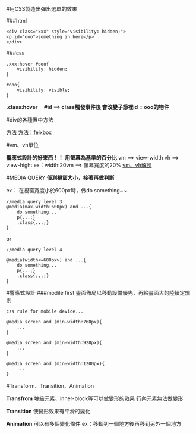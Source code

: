 #用CSS製造出彈出選單的效果

###html
```
<div class="xxx" style="visibility: hidden;">
<p id="ooo">something in here</p>
</div>
```

###css
```
.xxx:hover #ooo{
    visibility: hidden;
}

#ooo{
    visibility: visible;
}
```

**.class:hover &emsp;#id ==> class觸發事件後 會改變子節裡id = ooo的物件**


#div的各種置中方法

[方法](http://www.oxxostudio.tw/articles/201502/css-vertical-align-7methods.html)
[方法：felxbox](http://www.oxxostudio.tw/articles/201501/css-flexbox.html)


#vm、vh單位

**響應式設計的好東西！！**
**用螢幕為基準的百分比**
vm ==> view-width
vh ==> view-hight
ex：width:20vm ==>  螢幕寬度的20%
[vm、vh解說](https://pjchender.blogspot.tw/2015/04/css-3vh-vw.html)


#MEDIA QUERY
**偵測視窗大小，接著再做判斷**

ex：
在視窗寬度小於600px時，做do something~~
```
//media query level 3
@media(max-width:600px) and ...{
    do something...
    p{...;}
    .class{...;}
}
```
or
```
//media query level 4

@media(width<=600px>) and ...{
    do something...
    p{...;}
    .class{...;}
}
```

#響應式設計
###modile first
畫面佈局以移動設備優先，再給畫面大的陸續定規則
```
css rule for mobile device...

@media screen and (min-width:768px){
    ...
}

@media screen and (min-width:928px){
    ...
}

@media screen and (min-width:1200px){
    ...
}

```

#Transform、Transition、Animation

**Transfrom**
塊級元素、inner-block等可以做變形的效果
行內元素無法做變形

**Transition**
使變形效果有平滑的變化

**Animation**
可以有多個變化條件
ex：移動到一個地方後再移到另外一個地方